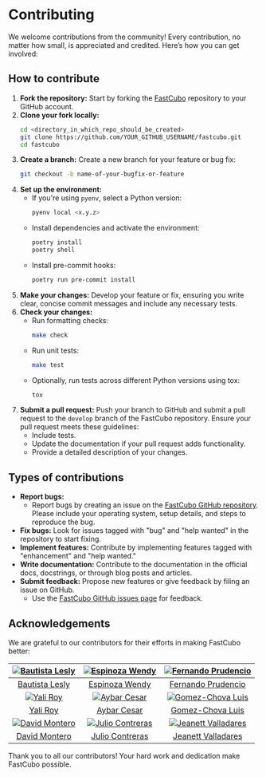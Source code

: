 # Contributing

We welcome contributions from the community! Every contribution, no matter how small, is appreciated and credited. Here’s how you can get involved:

## How to contribute

1. **Fork the repository:** Start by forking the [FastCubo](https://github.com/IPL-UV/fastcubo) repository to your GitHub account.
2. **Clone your fork locally:**
    ```bash
    cd <directory_in_which_repo_should_be_created>
    git clone https://github.com/YOUR_GITHUB_USERNAME/fastcubo.git
    cd fastcubo
    ```
3. **Create a branch:** Create a new branch for your feature or bug fix:
    ```bash
    git checkout -b name-of-your-bugfix-or-feature
    ```
4. **Set up the environment:**
   - If you're using `pyenv`, select a Python version:
     ```bash
     pyenv local <x.y.z>
     ```
   - Install dependencies and activate the environment:
     ```bash
     poetry install
     poetry shell
     ```
   - Install pre-commit hooks:
     ```bash
     poetry run pre-commit install
     ```
5. **Make your changes:** Develop your feature or fix, ensuring you write clear, concise commit messages and include any necessary tests.
6. **Check your changes:**
   - Run formatting checks:
     ```bash
     make check
     ```
   - Run unit tests:
     ```bash
     make test
     ```
   - Optionally, run tests across different Python versions using tox:
     ```bash
     tox
     ```
7. **Submit a pull request:** Push your branch to GitHub and submit a pull request to the `develop` branch of the FastCubo repository. Ensure your pull request meets these guidelines:
   - Include tests.
   - Update the documentation if your pull request adds functionality.
   - Provide a detailed description of your changes.

## Types of contributions

- **Report bugs:** 
  - Report bugs by creating an issue on the [FastCubo GitHub repository](https://github.com/IPL-UV/fastcubo/issues). Please include your operating system, setup details, and steps to reproduce the bug.
- **Fix bugs:** Look for issues tagged with "bug" and "help wanted" in the repository to start fixing.
- **Implement features:** Contribute by implementing features tagged with "enhancement" and "help wanted."
- **Write documentation:** Contribute to the documentation in the official docs, docstrings, or through blog posts and articles.
- **Submit feedback:** Propose new features or give feedback by filing an issue on GitHub. 
  - Use the [FastCubo GitHub issues page](https://github.com/IPL-UV/fastcubo/issues) for feedback.

## Acknowledgements

We are grateful to our contributors for their efforts in making FastCubo better:

| [![Bautista Lesly](https://avatars.githubusercontent.com/u/54723897?v=4)](https://github.com/leslybautista) | [![Espinoza Wendy](https://avatars.githubusercontent.com/u/77112851)](https://github.com/Wendy-cuak) | [![Fernando Prudencio](https://avatars.githubusercontent.com/u/49989177)](https://github.com/fernandoprudencio) |
|:---:|:---:|:---:|
| [Bautista Lesly](https://github.com/leslybautista) | [Espinoza Wendy](https://github.com/Wendy-cuak) | [Fernando Prudencio](https://github.com/fernandoprudencio) |
| [![Yali Roy](https://avatars.githubusercontent.com/u/20345946)](https://github.com/ryali93) | [![Aybar Cesar](https://avatars.githubusercontent.com/u/16768318)](https://github.com/csaybar/) | [![Gomez-Chova Luis](https://avatars.githubusercontent.com/u/77457082)](https://github.com/luisgomezchova) |
| [Yali Roy](https://github.com/ryali93) | [Aybar Cesar](https://github.com/csaybar/) | [Gomez-Chova Luis](https://github.com/luisgomezchova) |
| [![David Montero](https://avatars.githubusercontent.com/u/49817852?v=4)](https://github.com/davemlz) | [![Julio Contreras](https://avatars.githubusercontent.com/u/126512018?v=4)](https://github.com/JulioContrerasH) | [![Jeanett Valladares](https://avatars.githubusercontent.com/u/86890658?v=4)](https://github.com/jeanevh) |
| [David Montero](https://github.com/davemlz) | [Julio Contreras](https://github.com/JulioContrerasH) | [Jeanett Valladares](https://github.com/jeanevh) ||

Thank you to all our contributors! Your hard work and dedication make FastCubo possible.
